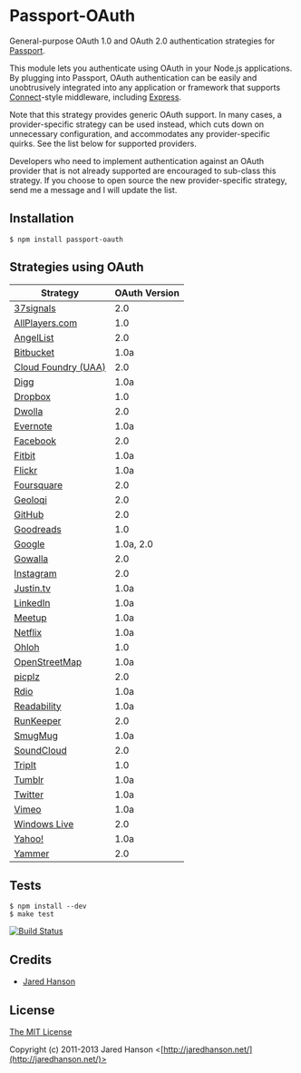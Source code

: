# Passport-OAuth

General-purpose OAuth 1.0 and OAuth 2.0 authentication strategies for [Passport](https://github.com/jaredhanson/passport).

This module lets you authenticate using OAuth in your Node.js applications.
By plugging into Passport, OAuth authentication can be easily and unobtrusively
integrated into any application or framework that supports
[Connect](http://www.senchalabs.org/connect/)-style middleware, including
[Express](http://expressjs.com/).

Note that this strategy provides generic OAuth support.  In many cases, a
provider-specific strategy can be used instead, which cuts down on unnecessary
configuration, and accommodates any provider-specific quirks.  See the list
below for supported providers.

Developers who need to implement authentication against an OAuth provider that
is not already supported are encouraged to sub-class this strategy.  If you
choose to open source the new provider-specific strategy, send me a message and
I will update the list.

## Installation

    $ npm install passport-oauth

## Strategies using OAuth

<table>
  <thead>
    <tr><th>Strategy</th><th>OAuth Version</th>
  </thead>
  <tbody>
    <tr><td><a href="https://github.com/jaredhanson/passport-37signals">37signals</a></td><td>2.0</td></tr>
    <tr><td><a href="https://github.com/allplayers/passport-allplayers">AllPlayers.com</a></td><td>1.0</td></tr>
    <tr><td><a href="https://github.com/jaredhanson/passport-angellist">AngelList</a></td><td>2.0</td></tr>
    <tr><td><a href="https://github.com/jaredhanson/passport-bitbucket">Bitbucket</a></td><td>1.0a</td></tr>
    <tr><td><a href="https://github.com/rajaraodv/passport-cloudfoundry">Cloud Foundry (UAA)</a></td><td>2.0</td></tr>
    <tr><td><a href="https://github.com/jaredhanson/passport-digg">Digg</a></td><td>1.0a</td></tr>
    <tr><td><a href="https://github.com/jaredhanson/passport-dropbox">Dropbox</a></td><td>1.0</td></tr>
    <tr><td><a href="https://github.com/jaredhanson/passport-dwolla">Dwolla</a></td><td>2.0</td></tr>
    <tr><td><a href="https://github.com/jaredhanson/passport-evernote">Evernote</a></td><td>1.0a</td></tr>
    <tr><td><a href="https://github.com/jaredhanson/passport-facebook">Facebook</a></td><td>2.0</td></tr>
    <tr><td><a href="https://github.com/jaredhanson/passport-fitbit">Fitbit</a></td><td>1.0a</td></tr>
    <tr><td><a href="https://github.com/jaredhanson/passport-flickr">Flickr</a></td><td>1.0a</td></tr>
    <tr><td><a href="https://github.com/jaredhanson/passport-foursquare">Foursquare</a></td><td>2.0</td></tr>
    <tr><td><a href="https://github.com/jaredhanson/passport-geoloqi">Geoloqi</a></td><td>2.0</td></tr>
    <tr><td><a href="https://github.com/jaredhanson/passport-github">GitHub</a></td><td>2.0</td></tr>
    <tr><td><a href="https://github.com/jaredhanson/passport-goodreads">Goodreads</a></td><td>1.0</td></tr>
    <tr><td><a href="https://github.com/jaredhanson/passport-google-oauth">Google</a></td><td>1.0a, 2.0</td></tr>
    <tr><td><a href="https://github.com/jaredhanson/passport-gowalla">Gowalla</a></td><td>2.0</td></tr>
    <tr><td><a href="https://github.com/jaredhanson/passport-instagram">Instagram</a></td><td>2.0</td></tr>
    <tr><td><a href="https://github.com/jaredhanson/passport-justintv">Justin.tv</a></td><td>1.0a</td></tr>
    <tr><td><a href="https://github.com/jaredhanson/passport-linkedin">LinkedIn</a></td><td>1.0a</td></tr>
    <tr><td><a href="https://github.com/jaredhanson/passport-meetup">Meetup</a></td><td>1.0a</td></tr>
    <tr><td><a href="https://github.com/jaredhanson/passport-netflix">Netflix</a></td><td>1.0a</td></tr>
    <tr><td><a href="https://github.com/jaredhanson/passport-ohloh">Ohloh</a></td><td>1.0</td></tr>
    <tr><td><a href="https://github.com/jaredhanson/passport-openstreetmap">OpenStreetMap</a></td><td>1.0a</td></tr>
    <tr><td><a href="https://github.com/jaredhanson/passport-picplz">picplz</a></td><td>2.0</td></tr>
    <tr><td><a href="https://github.com/jaredhanson/passport-rdio">Rdio</a></td><td>1.0a</td></tr>
    <tr><td><a href="https://github.com/jaredhanson/passport-readability">Readability</a></td><td>1.0a</td></tr>
    <tr><td><a href="https://github.com/jaredhanson/passport-runkeeper">RunKeeper</a></td><td>2.0</td></tr>
    <tr><td><a href="https://github.com/jaredhanson/passport-smugmug">SmugMug</a></td><td>1.0a</td></tr>
    <tr><td><a href="https://github.com/jaredhanson/passport-soundcloud">SoundCloud</a></td><td>2.0</td></tr>
    <tr><td><a href="https://github.com/jaredhanson/passport-tripit">TripIt</a></td><td>1.0</td></tr>
    <tr><td><a href="https://github.com/jaredhanson/passport-tumblr">Tumblr</a></td><td>1.0a</td></tr>
    <tr><td><a href="https://github.com/jaredhanson/passport-twitter">Twitter</a></td><td>1.0a</td></tr>
    <tr><td><a href="https://github.com/jaredhanson/passport-vimeo">Vimeo</a></td><td>1.0a</td></tr>
    <tr><td><a href="https://github.com/jaredhanson/passport-windowslive">Windows Live</a></td><td>2.0</td></tr>
    <tr><td><a href="https://github.com/jaredhanson/passport-yahoo-oauth">Yahoo!</a></td><td>1.0a</td></tr>
    <tr><td><a href="https://github.com/jaredhanson/passport-yammer">Yammer</a></td><td>2.0</td></tr>
  </tbody>
</table>

## Tests

    $ npm install --dev
    $ make test

[![Build Status](https://secure.travis-ci.org/jaredhanson/passport-oauth.png)](http://travis-ci.org/jaredhanson/passport-oauth)


## Credits

  - [Jared Hanson](http://github.com/jaredhanson)

## License

[The MIT License](http://opensource.org/licenses/MIT)

Copyright (c) 2011-2013 Jared Hanson <[http://jaredhanson.net/](http://jaredhanson.net/)>
